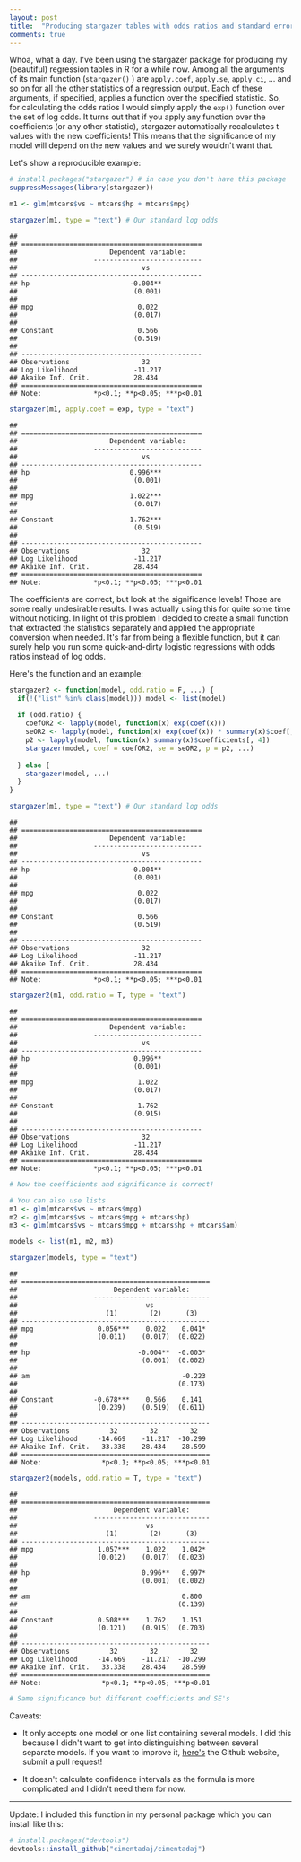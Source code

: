 ```yaml
---
layout: post
title:  "Producing stargazer tables with odds ratios and standard errors in R"
comments: true
---
```


Whoa, what a day. I've been using the stargazer package for producing my (beautiful) regression tables in R for a while now. Among all the arguments of its main function (`stargazer()` ) are `apply.coef`,  `apply.se`,  `apply.ci`, … and so on for all the other statistics of a regression output. Each of these arguments, if specified, applies a function over the specified statistic. So, for calculating the odds ratios I would simply apply the `exp()` function over the set of log odds. It turns out that if you apply any function over the coefficients (or any other statistic), stargazer automatically recalculates t values with the new coefficients! This means that the significance of my model will depend on the new values and we surely wouldn't want that.


Let's show a reproducible example:


```r
# install.packages("stargazer") # in case you don't have this package
suppressMessages(library(stargazer))

m1 <- glm(mtcars$vs ~ mtcars$hp + mtcars$mpg)

stargazer(m1, type = "text") # Our standard log odds
```

```
## 
## =============================================
##                       Dependent variable:    
##                   ---------------------------
##                               vs             
## ---------------------------------------------
## hp                         -0.004**          
##                             (0.001)          
##                                              
## mpg                          0.022           
##                             (0.017)          
##                                              
## Constant                     0.566           
##                             (0.519)          
##                                              
## ---------------------------------------------
## Observations                  32             
## Log Likelihood              -11.217          
## Akaike Inf. Crit.           28.434           
## =============================================
## Note:             *p<0.1; **p<0.05; ***p<0.01
```

```r
stargazer(m1, apply.coef = exp, type = "text")
```

```
## 
## =============================================
##                       Dependent variable:    
##                   ---------------------------
##                               vs             
## ---------------------------------------------
## hp                         0.996***          
##                             (0.001)          
##                                              
## mpg                        1.022***          
##                             (0.017)          
##                                              
## Constant                   1.762***          
##                             (0.519)          
##                                              
## ---------------------------------------------
## Observations                  32             
## Log Likelihood              -11.217          
## Akaike Inf. Crit.           28.434           
## =============================================
## Note:             *p<0.1; **p<0.05; ***p<0.01
```

The coefficients are correct, but look at the significance levels! Those are some really undesirable results. I was actually using this for quite some time without noticing. In light of this problem I decided to create a small function that extracted the statistics separately and applied the appropriate conversion when needed. It's far from being a flexible function, but it can surely help you run some quick-and-dirty logistic regressions with odds ratios instead of log odds.

Here's the function and an example:


```r
stargazer2 <- function(model, odd.ratio = F, ...) {
  if(!("list" %in% class(model))) model <- list(model)
    
  if (odd.ratio) {
    coefOR2 <- lapply(model, function(x) exp(coef(x)))
    seOR2 <- lapply(model, function(x) exp(coef(x)) * summary(x)$coef[, 2])
    p2 <- lapply(model, function(x) summary(x)$coefficients[, 4])
    stargazer(model, coef = coefOR2, se = seOR2, p = p2, ...)
    
  } else {
    stargazer(model, ...)
  }
}

stargazer(m1, type = "text") # Our standard log odds
```

```
## 
## =============================================
##                       Dependent variable:    
##                   ---------------------------
##                               vs             
## ---------------------------------------------
## hp                         -0.004**          
##                             (0.001)          
##                                              
## mpg                          0.022           
##                             (0.017)          
##                                              
## Constant                     0.566           
##                             (0.519)          
##                                              
## ---------------------------------------------
## Observations                  32             
## Log Likelihood              -11.217          
## Akaike Inf. Crit.           28.434           
## =============================================
## Note:             *p<0.1; **p<0.05; ***p<0.01
```

```r
stargazer2(m1, odd.ratio = T, type = "text") 
```

```
## 
## =============================================
##                       Dependent variable:    
##                   ---------------------------
##                               vs             
## ---------------------------------------------
## hp                          0.996**          
##                             (0.001)          
##                                              
## mpg                          1.022           
##                             (0.017)          
##                                              
## Constant                     1.762           
##                             (0.915)          
##                                              
## ---------------------------------------------
## Observations                  32             
## Log Likelihood              -11.217          
## Akaike Inf. Crit.           28.434           
## =============================================
## Note:             *p<0.1; **p<0.05; ***p<0.01
```

```r
# Now the coefficients and significance is correct!
```


```r
# You can also use lists
m1 <- glm(mtcars$vs ~ mtcars$mpg)
m2 <- glm(mtcars$vs ~ mtcars$mpg + mtcars$hp)
m3 <- glm(mtcars$vs ~ mtcars$mpg + mtcars$hp + mtcars$am)

models <- list(m1, m2, m3)

stargazer(models, type = "text")
```

```
## 
## ===============================================
##                        Dependent variable:     
##                   -----------------------------
##                                vs              
##                      (1)        (2)      (3)   
## -----------------------------------------------
## mpg                0.056***    0.022    0.041* 
##                    (0.011)    (0.017)  (0.022) 
##                                                
## hp                           -0.004**  -0.003* 
##                               (0.001)  (0.002) 
##                                                
## am                                      -0.223 
##                                        (0.173) 
##                                                
## Constant          -0.678***    0.566    0.141  
##                    (0.239)    (0.519)  (0.611) 
##                                                
## -----------------------------------------------
## Observations          32        32        32   
## Log Likelihood     -14.669    -11.217  -10.299 
## Akaike Inf. Crit.   33.338    28.434    28.599 
## ===============================================
## Note:               *p<0.1; **p<0.05; ***p<0.01
```

```r
stargazer2(models, odd.ratio = T, type = "text")
```

```
## 
## ===============================================
##                        Dependent variable:     
##                   -----------------------------
##                                vs              
##                      (1)        (2)      (3)   
## -----------------------------------------------
## mpg                1.057***    1.022    1.042* 
##                    (0.012)    (0.017)  (0.023) 
##                                                
## hp                            0.996**   0.997* 
##                               (0.001)  (0.002) 
##                                                
## am                                      0.800  
##                                        (0.139) 
##                                                
## Constant           0.508***    1.762    1.151  
##                    (0.121)    (0.915)  (0.703) 
##                                                
## -----------------------------------------------
## Observations          32        32        32   
## Log Likelihood     -14.669    -11.217  -10.299 
## Akaike Inf. Crit.   33.338    28.434    28.599 
## ===============================================
## Note:               *p<0.1; **p<0.05; ***p<0.01
```

```r
# Same significance but different coefficients and SE's
```

Caveats:

* It only accepts one model or one list containing several models. I did this because I didn't want to get into distinguishing between several separate models. If you want to improve it, [here's](https://github.com/cimentadaj/cimentadaj/blob/master/R/stargazer2.R) the Github website, submit a pull request!

* It doesn't calculate confidence intervals as the formula is more complicated and I didn't need them for now.

---
Update: I included this function in my personal package which you can install like this:

```r
# install.packages("devtools")
devtools::install_github("cimentadaj/cimentadaj")
```
